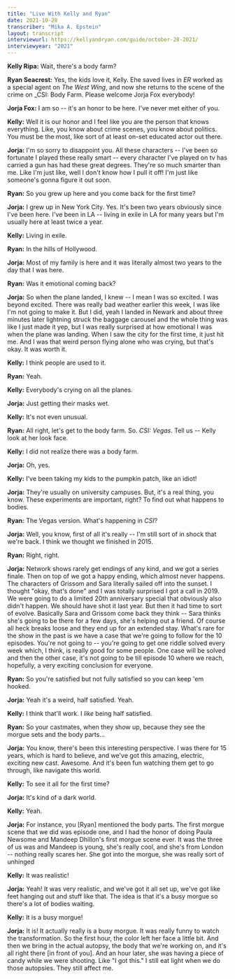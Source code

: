 ```yaml
---
title: "Live With Kelly and Ryan"
date: 2021-10-28
transcriber: "Mika A. Epstein"
layout: transcript
interviewurl: https://kellyandryan.com/guide/october-28-2021/
interviewyear: "2021"
---
```


**Kelly Ripa:** Wait, there's a body farm?

**Ryan Seacrest:** Yes, the kids love it, Kelly. Ehe saved lives in _ER_ worked as a special agent on _The West Wing_, and now she returns to the scene of the crime on _CSI: Body Farm. Please welcome Jorja Fox everybody!

**Jorja Fox:** I am so -- it's an honor to be here. I've never met either of you.

**Kelly:** Well it is our honor and I feel like you are the person that knows everything. Like, you know about crime scenes, you know about politics. You must be the most, like sort of at least on-set educated actor out there.

**Jorja:** I'm so sorry to disappoint you. All these characters -- I've been so fortunate I played these really smart -- every character I've played on tv has carried a gun has had these great degrees. They're so much smarter than me. Like I'm just like, well I don't know how I pull it off! I'm just like someone's gonna figure it out soon.

**Ryan:** So you grew up here and you come back for the first time?

**Jorja:** I grew up in New York City. Yes. It's been two years obviously since I've been here. I've been in LA -- living in exile in LA for many years but I'm usually here at least twice a year.

**Kelly:** Living in exile.

**Ryan:** In the hills of Hollywood.

**Jorja:** Most of my family is here and it was literally almost two years to the day that I was here.

**Ryan:** Was it emotional coming back?

**Jorja:** So when the plane landed, I knew -- I mean I was so excited. I was beyond excited. There was really bad weather earlier this week, I was like I'm not going to make it. But I did, yeah I landed in Newark and about three minutes later lightning struck the baggage carousel and the whole thing was like I just made it yep, but I was really surprised at how emotional I was when the plane was landing. When I saw the city for the first time, it just hit me. And I was that weird person flying alone who was crying, but that's okay. It was worth it.

**Kelly:** I think people are used to it.

**Ryan:** Yeah.

**Kelly:** Everybody's crying on all the planes.

**Jorja:** Just getting their masks wet.

**Kelly:** It's not even unusual.

**Ryan:** All right, let's get to the body farm. So. _CSI: Vegas_. Tell us -- Kelly look at her look face.

**Kelly:** I did not realize there was a body farm.

**Jorja:** Oh, yes.

**Kelly:** I've been taking my kids to the pumpkin patch, like an idiot!

**Jorja:** They're usually on university campuses. But, it's a real thing, you know. These experiments are important, right? To find out what happens to bodies.

**Ryan:** The Vegas version. What's happening in _CSI_?

**Jorja:** Well, you know, first of all it's really -- I'm still sort of in shock that we're back. I think we thought we finished in 2015.

**Ryan:** Right, right.

**Jorja:** Network shows rarely get endings of any kind, and we got a series finale. Then on top of we got a happy ending, which almost never happens. The characters of Grissom and Sara literally sailed off into the sunset. I thought "okay, that's done" and I was totally surprised I got a call in 2019. We were going to do a limited 20th anniversary special that obviously also didn't happen. We should have shot it last year. But then it had time to sort of evolve. Basically Sara and Grissom come back they think -- Sara thinks she's going to be there for a few days, she's helping out a friend. Of course all heck breaks loose and they end up for an extended stay. What's rare for the show in the past is we have a case that we're going to follow for the 10 episodes. You're not going to -- you're going to get one riddle solved every week which, I think, is really good for some people. One case will be solved and then the other case, it's not going to be till episode 10 where we reach, hopefully, a very exciting conclusion for everyone.

**Ryan:** So you're satisfied but not fully satisfied so you can keep 'em hooked.

**Jorja:** Yeah it's a weird, half satisfied. Yeah.

**Kelly:** I think that'll work. I _like_ being half satisfied.

**Ryan:** So your castmates, when they show up, because they see the morgue sets and the body parts...

**Jorja:** You know, there's been this interesting perspective. I was there for 15 years, which is hard to believe, and we've got this amazing, electric, exciting new cast. Awesome. And it's been fun watching them get to go through, like navigate this world.

**Kelly:** To see it all for the first time?

**Jorja:** It's kind of a dark world.

**Kelly:** Yeah.

**Jorja:** For instance, you [Ryan] mentioned the body parts. The first morgue scene that we did was episode one, and I had the honor of doing Paula Newsome and Mandeep Dhillon's first morgue scene ever. It was the three of us was and Mandeep is young, she's really cool, and she's from London -- nothing really scares her. She got into the morgue, she was really sort of unhinged

**Kelly:** It was realistic!

**Jorja:** Yeah! It was very realistic, and we've got it all set up, we've got like feet hanging out and stuff like that. The idea is that it's a busy morgue so there's a lot of bodies waiting.

**Kelly:** It is a busy morgue!

**Jorja:** It is! It actually really is a busy morgue. It was really funny to watch the transformation. So the first hour, the color left her face a little bit. And then we bring in the actual autopsy, the body that we're working on, and it's all right there [in front of you]. And an hour later, she was having a piece of candy while we were shooting. Like "I got this." I still eat light when we do those autopsies. They still affect me.
